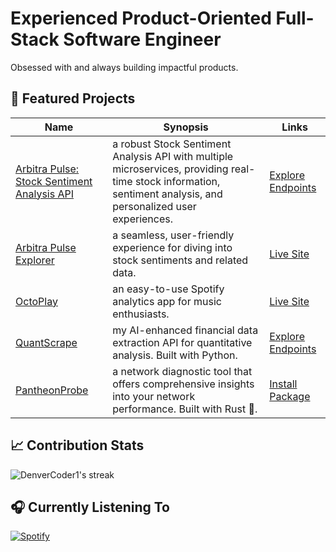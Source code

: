 # Experienced Product-Oriented Full-Stack Software Engineer

Obsessed with and always building impactful products.

## 🚀 Featured Projects

| Name | Synopsis | Links |
| --- | --- | --- |
| [Arbitra Pulse: Stock Sentiment Analysis API](https://github.com/0xTxbi/arbitra-pulse) | a robust Stock Sentiment Analysis API with multiple microservices, providing real-time stock information, sentiment analysis, and personalized user experiences. | [Explore Endpoints](https://github.com/0xTxbi/arbitra-pulse) |
| [Arbitra Pulse Explorer](https://github.com/0xTxbi/arbitra-pulse-explorer) | a seamless, user-friendly experience for diving into stock sentiments and related data. | [Live Site](https://arbitra-pulse-explorer.vercel.app) |
| [OctoPlay](https://github.com/0xTxbi/OctoPlay) | an easy-to-use Spotify analytics app for music enthusiasts. | [Live Site](https://octo-play-git-v2-0xtxbi.vercel.app) |
| [QuantScrape](https://github.com/0xTxbi/QuantScrape) | my AI-enhanced financial data extraction API for quantitative analysis. Built with Python. | [Explore Endpoints](https://quantscrape.fly.dev) |
| [PantheonProbe](https://github.com/0xTxbi/pantheon-probe) | a network diagnostic tool that offers comprehensive insights into your network performance. Built with Rust 🦀. | [Install Package](https://crates.io/crates/pantheon-probe) |

## 📈 Contribution Stats
  
<img title="0xTxbi's GitHub Stats" alt="DenverCoder1's streak" src="https://github-readme-streak-stats-9m8ugfa77-denvercoder1.vercel.app/?user=0xTxbi&theme=react&hide_border=true"/>

## 🎧 Currently Listening To

[![Spotify](https://spotify-github-profile.vercel.app/api/view?uid=1l3k7yrdl4db79q1vxzjyz6au&cover_image=true&theme=natemoo-re&show_offline=false&background_color=121212&interchange=true&bar_color_cover=true&bar_color=53b14f)](https://spotify-github-profile.vercel.app/api/view?uid=1l3k7yrdl4db79q1vxzjyz6au&redirect=true)
